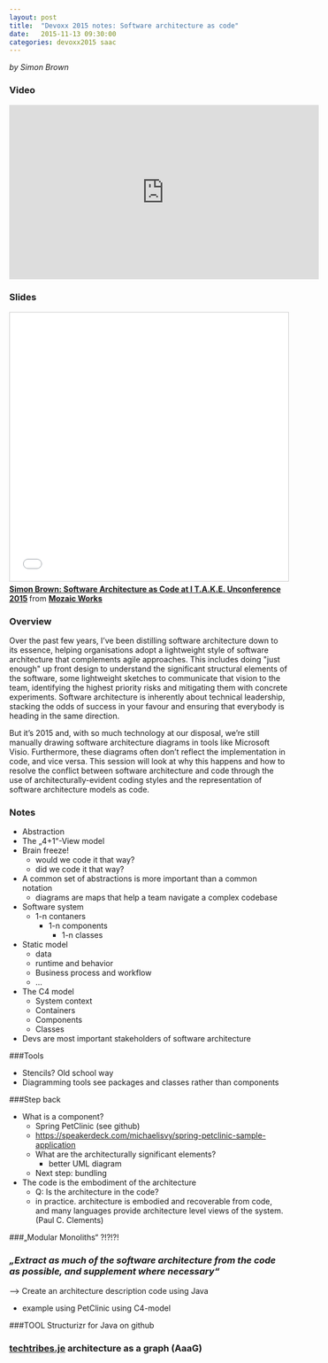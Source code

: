 ```yaml
---
layout: post
title:  "Devoxx 2015 notes: Software architecture as code"
date:   2015-11-13 09:30:00
categories: devoxx2015 saac
---
```


*by Simon Brown*

### Video
<iframe width="560" height="315" src="https://www.youtube.com/embed/oDpdaXt0HQI" frameborder="0" allowfullscreen></iframe>

### Slides
<iframe src="//www.slideshare.net/slideshow/embed_code/key/9nB8qW8x1emdjZ" width="595" height="485" frameborder="0" marginwidth="0" marginheight="0" scrolling="no" style="border:1px solid #CCC; border-width:1px; margin-bottom:5px; max-width: 100%;" allowfullscreen> </iframe> <div style="margin-bottom:5px"> <strong> <a href="//www.slideshare.net/MozaicWorks/simon-brown-software-architecture-as-code-at-i-take-unconference-2015" title="Simon Brown: Software Architecture as Code at I T.A.K.E. Unconference 2015" target="_blank">Simon Brown: Software Architecture as Code at I T.A.K.E. Unconference 2015</a> </strong> from <strong><a href="//www.slideshare.net/MozaicWorks" target="_blank">Mozaic Works</a></strong> </div>

### Overview
Over the past few years, I’ve been distilling software architecture down to its essence, helping organisations adopt a lightweight style of software architecture that complements agile approaches. This includes doing "just enough" up front design to understand the significant structural elements of the software, some lightweight sketches to communicate that vision to the team, identifying the highest priority risks and mitigating them with concrete experiments. Software architecture is inherently about technical leadership, stacking the odds of success in your favour and ensuring that everybody is heading in the same direction.

But it’s 2015 and, with so much technology at our disposal, we’re still manually drawing software architecture diagrams in tools like Microsoft Visio. Furthermore, these diagrams often don’t reflect the implementation in code, and vice versa. This session will look at why this happens and how to resolve the conflict between software architecture and code through the use of architecturally-evident coding styles and the representation of software architecture models as code.

### Notes
- Abstraction
- The „4+1“-View model
- Brain freeze!
    - would we code it that way?
    - did we code it that way?
- A common set of abstractions is more important than a common notation
    - diagrams are maps that help a team navigate a complex codebase
- Software system
    - 1-n contaners
        - 1-n components
            - 1-n classes
- Static model
    - data
    - runtime and behavior
    - Business process and workflow
    - …
- The C4 model
    - System context
    - Containers
    - Components
    - Classes
- Devs are most important stakeholders of software architecture

###Tools
- Stencils? Old school way
- Diagramming tools see packages and classes rather than components

###Step back
- What is a component?
    - Spring PetClinic (see github)
    - https://speakerdeck.com/michaelisvy/spring-petclinic-sample-application
    - What are the architecturally significant elements?
        - better UML diagram
    - Next step: bundling
- The code is the embodiment of the architecture
    - Q: Is the architecture in the code?
    - in practice. architecture is embodied and recoverable from code, and many languages provide architecture level views of the system. (Paul C. Clements)

###„Modular Monoliths“ ?!?!?!

### *„Extract as much of the software architecture from the code as possible, and supplement where necessary“*

—> Create an architecture description code using Java
- example using PetClinic using C4-model

###TOOL
Structurizr for Java on github

### [techtribes.je](http://techtribes.je) architecture as a graph (AaaG)


